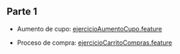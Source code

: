 ## Parte 1

- Aumento de cupo: [ejercicioAumentoCupo.feature](https://github.com/marubatsu/ejercicios-BDD/blob/master/ejercicioAumentoCupo.feature)

- Proceso de compra: [ejercicioCarritoCompras.feature](https://github.com/marubatsu/ejercicios-BDD/blob/master/ejercicioCarritoCompras.feature)
